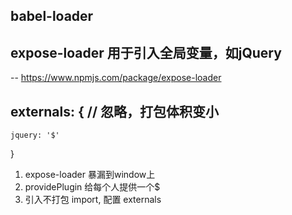 ## babel-loader

## expose-loader  用于引入全局变量，如jQuery
-- https://www.npmjs.com/package/expose-loader

## externals: { // 忽略，打包体积变小
    jquery: '$'
}

1) expose-loader 暴漏到window上 
2) providePlugin 给每个人提供一个$
3) 引入不打包 import,  配置 externals